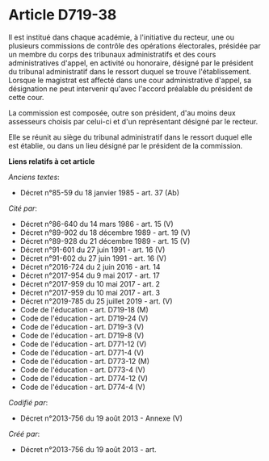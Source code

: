 # Article D719-38

Il est institué dans chaque académie, à l'initiative du recteur, une ou plusieurs commissions de contrôle des opérations
électorales, présidée par un membre du corps des tribunaux administratifs et des cours administratives d'appel, en activité
ou honoraire, désigné par le président du tribunal administratif dans le ressort duquel se trouve l'établissement. Lorsque le
magistrat est affecté dans une cour administrative d'appel, sa désignation ne peut intervenir qu'avec l'accord préalable du
président de cette cour.

La commission est composée, outre son président, d'au moins deux assesseurs choisis par celui-ci et d'un représentant désigné
par le recteur.

Elle se réunit au siège du tribunal administratif dans le ressort duquel elle est établie, ou dans un lieu désigné par le
président de la commission.

**Liens relatifs à cet article**

_Anciens textes_:

  - Décret n°85-59 du 18 janvier 1985 - art. 37 (Ab)

_Cité par_:

  - Décret n°86-640 du 14 mars 1986 - art. 15 (V)
  - Décret n°89-902 du 18 décembre 1989 - art. 19 (V)
  - Décret n°89-928 du 21 décembre 1989 - art. 15 (V)
  - Décret n°91-601 du 27 juin 1991 - art. 16 (V)
  - Décret n°91-602 du 27 juin 1991 - art. 16 (V)
  - Décret n°2016-724 du 2 juin 2016 - art. 14
  - Décret n°2017-954 du 9 mai 2017 - art. 17
  - Décret n°2017-959 du 10 mai 2017 - art. 2
  - Décret n°2017-959 du 10 mai 2017 - art. 3
  - Décret n°2019-785 du 25 juillet 2019 - art. (V)
  - Code de l'éducation - art. D719-18 (M)
  - Code de l'éducation - art. D719-24 (V)
  - Code de l'éducation - art. D719-3 (V)
  - Code de l'éducation - art. D719-8 (V)
  - Code de l'éducation - art. D771-12 (V)
  - Code de l'éducation - art. D771-4 (V)
  - Code de l'éducation - art. D773-12 (M)
  - Code de l'éducation - art. D773-4 (V)
  - Code de l'éducation - art. D774-12 (V)
  - Code de l'éducation - art. D774-4 (V)

_Codifié par_:

  - Décret n°2013-756 du 19 août 2013 -  Annexe (V)

_Créé par_:

  - Décret n°2013-756 du 19 août 2013 - art.
